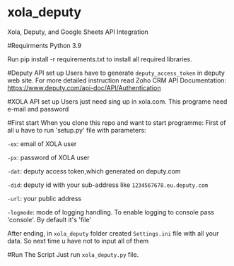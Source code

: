 # xola_deputy
Xola, Deputy, and Google Sheets API Integration

#Requirments
Python 3.9

Run pip install -r requirements.txt to install all required libraries.



#Deputy API set up
Users have to generate `deputy_access_token` in deputy web site.
For more detailed instruction read Zoho CRM API Documentation: https://www.deputy.com/api-doc/API/Authentication

#XOLA API set up
Users just need sing up in xola.com. This programe need e-mail and password

#First start
When you clone this repo and want to start programme:
First of all u have to run 'setup.py' file with parameters:

`-ex`: email of XOLA user

`-px`: password of XOLA user

`-dat`: deputy access token,which generated on deputy.com

`-did`: deputy id with your sub-address like `1234567678.eu.deputy.com`

`-url`: your public address

`-logmode`: mode of logging handling. To enable logging to console pass 'console'. By default it's 'file'


After ending, in `xola_deputy` folder created `Settings.ini` file with all your data. So next time u have not to input all of them

#Run The Script
Just run `xola_deputy.py` file.


 

